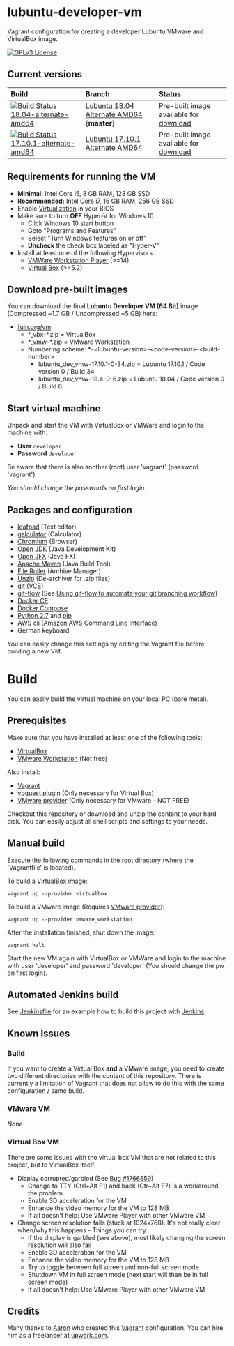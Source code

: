 # lubuntu-developer-vm
Vagrant configuration for creating a developer Lubuntu VMware and VirtualBox image.

[![GPLv3 License](http://img.shields.io/badge/license-GPLv3-blue.svg)](https://www.gnu.org/licenses/gpl-3.0.en.html)

## Current versions
| Build | Branch | Status |
| :---- | :----- | :----- |
| [![Build Status 18.04-alternate-amd64](https://jenkins.fuin.org/job/lubuntu-developer-vm-18.04-alternate-amd64/badge/icon)](https://jenkins.fuin.org/job/lubuntu-developer-vm-18.04-alternate-amd64/) | [Lubuntu 18.04 Alternate AMD64](https://github.com/fuinorg/lubuntu-developer-vm/) \[**master**\] | Pre-built image available for [download](https://www.fuin.org/vm/) |
| [![Build Status 17.10.1-alternate-amd64](https://jenkins.fuin.org/job/lubuntu-developer-vm-17.10.1-alternate-amd64/badge/icon)](https://jenkins.fuin.org/job/lubuntu-developer-vm-17.10.1-alternate-amd64/) | [Lubuntu 17.10.1 Alternate AMD64](https://github.com/fuinorg/lubuntu-developer-vm/tree/lubuntu-17.10.1-alternate-amd64) | Pre-built image available for [download](https://www.fuin.org/vm/) | 

## Requirements for running the VM
* **Minimal:** Intel Core i5, 8 GB RAM, 128 GB SSD
* **Recommended:** Intel Core i7, 16 GB RAM, 256 GB SSD
* Enable [Virtualization](http://www.sysprobs.com/disable-enable-virtualization-technology-bios) in your BIOS
* Make sure to turn **OFF** Hyper-V for Windows 10
  * Click Windows 10 start button
  * Goto "Programs and Features"
  * Select "Turn Windows features on or off"
  * **Uncheck** the check box labeled as "Hyper-V"
* Install at least one of the following Hypervisors
  * [VMWare Workstation Player](https://www.vmware.com/products/workstation-player/workstation-player-evaluation.html) (>=14)
  * [Virtual Box](https://www.virtualbox.org/) (>=5.2)

## Download pre-built images
You can download the final **Lubuntu Developer VM (64 Bit)** image (Compressed ~1.7 GB / Uncompressed ~5 GB) here: 
* [fuin.org/vm](https://www.fuin.org/vm/) 
  * \*_vbx-\*.zip = VirtualBox
  * \*_vmw-\*.zip = VMware Workstation
  * Numbering scheme: \*-&lt;lubuntu-version&gt;-&lt;code-version&gt;-&lt;build-number&gt;
    * lubuntu_dev_vmw-17.10.1-0-34.zip = Lubuntu 17.10.1 / Code version 0 / Build 34
    * lubuntu_dev_vmw-18.4-0-6.zip = Lubuntu 18.04 / Code version 0 / Build 6

## Start virtual machine

Unpack and start the VM with VirtualBox or VMWare and login to the machine with:

* **User** ```developer```
* **Password** ```developer```

Be aware that there is also another (root) user 'vagrant' (password 'vagrant'). 

*You should change the passwords on first login.*

## Packages and configuration 
* [leafpad](https://wiki.ubuntuusers.de/Leafpad/) (Text editor)
* [galculator](http://galculator.mnim.org/) (Calculator)
* [Chromium](https://www.chromium.org/) (Browser)
* [Open JDK](http://openjdk.java.net/) (Java Development Kit)
* [Open JFX](http://openjdk.java.net/projects/openjfx/) (Java FX)
* [Apache Maven](https://maven.apache.org/) (Java Build Tool)
* [File Roller](https://wiki.gnome.org/Apps/FileRoller) (Archive Manager)
* [Unzip](https://packages.ubuntu.com/artful/unzip) (De-archiver for .zip files)
* [git](https://git-scm.com/) (VCS)
* [git-flow](https://packages.ubuntu.com/de/artful/git-flow) (See [Using git-flow to automate your git branching workflow](https://jeffkreeftmeijer.com/git-flow/))
* [Docker CE](https://docs.docker.com/engine/installation/linux/docker-ce/ubuntu/)
* [Docker Compose](https://docs.docker.com/compose/)
* [Python 2.7](https://www.python.org/download/releases/2.7/) and [pip](https://pip.pypa.io/)
* [AWS cli](http://docs.aws.amazon.com/cli/latest/userguide/cli-chap-welcome.html) (Amazon AWS Command Line Interface)
* German keyboard

You can easily change this settings by editing the Vagrant file before building a new VM.

# Build
You can easily build the virtual machine on your local PC (bare metal).

## Prerequisites
Make sure that you have installed at least one of the following tools:
* [VirtualBox](https://www.virtualbox.org/)
* [VMware Workstation](http://store.vmware.com/store/vmwde/en_IE/DisplayProductDetailsPage/ThemeID.29219600/productID.5128762700) (Not free)

Also install:
* [Vagrant](https://www.vagrantup.com/)
* [vbguest plugin](https://github.com/dotless-de/vagrant-vbguest) (Only necessary for Virtual Box)
* [VMware provider](https://www.vagrantup.com/vmware) (Only necessary for VMware - NOT FREE) 

Checkout this repository or download and unzip the content to your hard disk.
You can easily adjust all shell scripts and settings to your needs.

## Manual build
Execute the following commands in the root directory (where the 'Vagrantfile' is located).

To build a VirtualBox image:
```
vagrant up --provider virtualbox
```

To build a VMware image (Requires [VMware provider](https://www.vagrantup.com/vmware)):
```
vagrant up --provider vmware_workstation
```

After the installation finished, shut down the image:  
```
vagrant halt
```

Start the new VM again with VirtualBox or VMWare and login to the machine with user 'developer' and password 'developer' (You should change the pw on first login).

## Automated Jenkins build
See [Jenkinsfile](Jenkinsfile) for an example how to build this project with [Jenkins](https://jenkins.fuin.org/job/lubuntu-developer-vm-18.04-alternate-amd64/).

## Known Issues

### Build
If you want to create a Virtual Box **and** a VMware image, you need to create two different directories with the content of this repository. There is currently a limitation of Vagrant that does not allow to do this with the same configuration / same build.

### VMware VM
None

### Virtual Box VM
There are some issues with the virtual box VM that are not related to this project, but to VirtualBox itself.
* Display corrupted/garbled (See [Bug #1766859](https://bugs.launchpad.net/ubuntu/+source/lubuntu-meta/+bug/1766859))
  * Change to TTY (Ctrl+Alt F1) and back (Ctr+Alt F7) is a workaround the problem
  * Enable 3D acceleration for the VM
  * Enhance the video memory for the VM to 128 MB
  * If all doesn't help: Use VMware Player with other VMware VM
* Change screen resolution fails (stuck at 1024x768). It's not really clear when/why this happens - Things you can try:
  * If the display is garbled (see above), most likely changing the screen resolution will also fail
  * Enable 3D acceleration for the VM
  * Enhance the video memory for the VM to 128 MB
  * Try to toggle between full screen and non-full screen mode
  * Shutdown VM in full screen mode (next start will then be in full screen mode)
  * If all doesn't help: Use VMware Player with other VMware VM


## Credits
Many thanks to [Aaron](https://github.com/slapula/) who created this [Vagrant](https://www.vagrantup.com/) configuration.
You can hire him as a freelancer at [upwork.com](https://www.upwork.com/o/profiles/users/_~01d7141121116c4a6e/).

